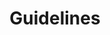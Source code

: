 ---
layout: redirect.njk
tags: toplevel
key: guidelines_fr
title: Guidelines
alternativetitle: Les lignes directrices des CFF qui aident.
redirect: /fr/guidelines/guides/sap/
parent: fr
order: 5
---